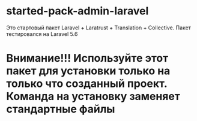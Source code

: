 # started-pack-admin-laravel
Это стартовый пакет Laravel + Laratrust + Translation + Collective. Пакет тестировался на Laravel 5.6

# Внимание!!! Используйте этот пакет для установки только на только что созданный проект. Команда на установку заменяет стандартные файлы

